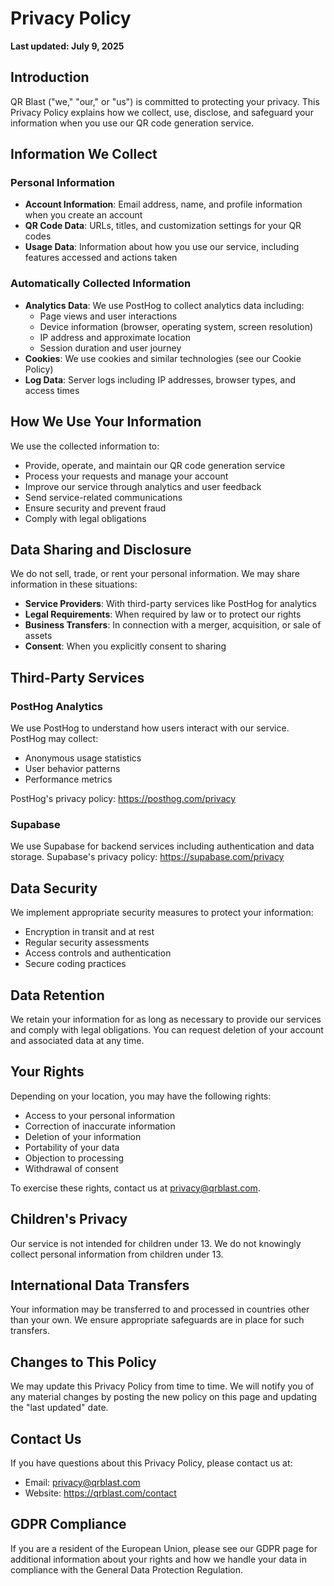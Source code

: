 # Privacy Policy

**Last updated: July 9, 2025**

## Introduction

QR Blast ("we," "our," or "us") is committed to protecting your privacy. This Privacy Policy explains how we collect, use, disclose, and safeguard your information when you use our QR code generation service.

## Information We Collect

### Personal Information
- **Account Information**: Email address, name, and profile information when you create an account
- **QR Code Data**: URLs, titles, and customization settings for your QR codes
- **Usage Data**: Information about how you use our service, including features accessed and actions taken

### Automatically Collected Information
- **Analytics Data**: We use PostHog to collect analytics data including:
  - Page views and user interactions
  - Device information (browser, operating system, screen resolution)
  - IP address and approximate location
  - Session duration and user journey
- **Cookies**: We use cookies and similar technologies (see our Cookie Policy)
- **Log Data**: Server logs including IP addresses, browser types, and access times

## How We Use Your Information

We use the collected information to:
- Provide, operate, and maintain our QR code generation service
- Process your requests and manage your account
- Improve our service through analytics and user feedback
- Send service-related communications
- Ensure security and prevent fraud
- Comply with legal obligations

## Data Sharing and Disclosure

We do not sell, trade, or rent your personal information. We may share information in these situations:
- **Service Providers**: With third-party services like PostHog for analytics
- **Legal Requirements**: When required by law or to protect our rights
- **Business Transfers**: In connection with a merger, acquisition, or sale of assets
- **Consent**: When you explicitly consent to sharing

## Third-Party Services

### PostHog Analytics
We use PostHog to understand how users interact with our service. PostHog may collect:
- Anonymous usage statistics
- User behavior patterns
- Performance metrics

PostHog's privacy policy: https://posthog.com/privacy

### Supabase
We use Supabase for backend services including authentication and data storage. Supabase's privacy policy: https://supabase.com/privacy

## Data Security

We implement appropriate security measures to protect your information:
- Encryption in transit and at rest
- Regular security assessments
- Access controls and authentication
- Secure coding practices

## Data Retention

We retain your information for as long as necessary to provide our services and comply with legal obligations. You can request deletion of your account and associated data at any time.

## Your Rights

Depending on your location, you may have the following rights:
- Access to your personal information
- Correction of inaccurate information
- Deletion of your information
- Portability of your data
- Objection to processing
- Withdrawal of consent

To exercise these rights, contact us at privacy@qrblast.com.

## Children's Privacy

Our service is not intended for children under 13. We do not knowingly collect personal information from children under 13.

## International Data Transfers

Your information may be transferred to and processed in countries other than your own. We ensure appropriate safeguards are in place for such transfers.

## Changes to This Policy

We may update this Privacy Policy from time to time. We will notify you of any material changes by posting the new policy on this page and updating the "last updated" date.

## Contact Us

If you have questions about this Privacy Policy, please contact us at:
- Email: privacy@qrblast.com
- Website: https://qrblast.com/contact

## GDPR Compliance

If you are a resident of the European Union, please see our GDPR page for additional information about your rights and how we handle your data in compliance with the General Data Protection Regulation.